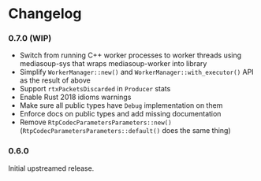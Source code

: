 # Changelog

### 0.7.0 (WIP)

* Switch from running C++ worker processes to worker threads using mediasoup-sys that wraps mediasoup-worker into library
* Simplify `WorkerManager::new()` and `WorkerManager::with_executor()` API as the result of above
* Support `rtxPacketsDiscarded` in `Producer` stats
* Enable Rust 2018 idioms warnings
* Make sure all public types have `Debug` implementation on them
* Enforce docs on public types and add missing documentation
* Remove `RtpCodecParametersParameters::new()` (`RtpCodecParametersParameters::default()` does the same thing)

### 0.6.0

Initial upstreamed release.
